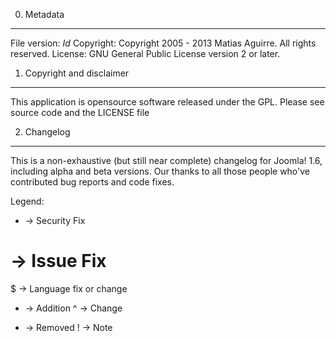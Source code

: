 0. Metadata
-----------
File version:	$Id$
Copyright:		Copyright 2005 - 2013 Matias Aguirre. All rights reserved.
License:		GNU General Public License version 2 or later.

1. Copyright and disclaimer
---------------------------
This application is opensource software released under the GPL.  Please
see source code and the LICENSE file


2. Changelog
------------
This is a non-exhaustive (but still near complete) changelog for
Joomla! 1.6, including alpha and beta versions.
Our thanks to all those people who've contributed bug reports and
code fixes.

Legend:

* -> Security Fix
# -> Issue Fix
$ -> Language fix or change
+ -> Addition
^ -> Change
- -> Removed
! -> Note


